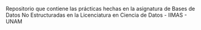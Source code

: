 Repositorio que contiene las prácticas hechas en la asignatura de Bases de Datos No Estructuradas en la Licenciatura en Ciencia de Datos - IIMAS - UNAM
